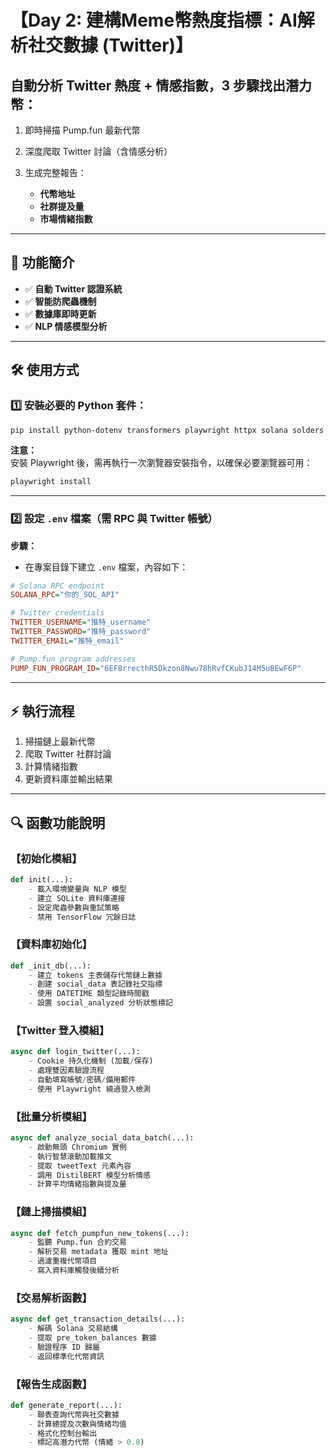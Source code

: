 # 【Day 2: 建構Meme幣熱度指標：AI解析社交數據 (Twitter)】

## 自動分析 Twitter 熱度 + 情感指數，3 步驟找出潛力幣：

1. 即時掃描 Pump.fun 最新代幣
2. 深度爬取 Twitter 討論（含情感分析）
3. 生成完整報告：

   - **代幣地址**
   - **社群提及量**
   - **市場情緒指數**

---

## 🔹 功能簡介

- ✅ **自動 Twitter 認證系統**
- ✅ **智能防爬蟲機制**
- ✅ **數據庫即時更新**
- ✅ **NLP 情感模型分析**

---

## 🛠️ 使用方式

### 1️⃣ 安裝必要的 Python 套件：
```sh
pip install python-dotenv transformers playwright httpx solana solders tensorflow
```
**注意：**  
安裝 Playwright 後，需再執行一次瀏覽器安裝指令，以確保必要瀏覽器可用：
```sh
playwright install
```

---

### 2️⃣ 設定 `.env` 檔案（需 RPC 與 Twitter 帳號）

**步驟：**  
- 在專案目錄下建立 `.env` 檔案，內容如下：

```ini
# Solana RPC endpoint
SOLANA_RPC="你的_SOL_API"

# Twitter credentials
TWITTER_USERNAME="推特_username"
TWITTER_PASSWORD="推特_password"
TWITTER_EMAIL="推特_email"

# Pump.fun program addresses
PUMP_FUN_PROGRAM_ID="6EF8rrecthR5Dkzon8Nwu78hRvfCKubJ14M5uBEwF6P"
```

---

## ⚡ 執行流程

1. 掃描鏈上最新代幣
2. 爬取 Twitter 社群討論
3. 計算情緒指數
4. 更新資料庫並輸出結果

---

## 🔍 函數功能說明

### 【初始化模組】
```python
def init(...):
    - 載入環境變量與 NLP 模型
    - 建立 SQLite 資料庫連接
    - 設定爬蟲參數與重試策略
    - 禁用 TensorFlow 冗餘日誌
```

### 【資料庫初始化】
```python
def _init_db(...):
    - 建立 tokens 主表儲存代幣鏈上數據
    - 創建 social_data 表記錄社交指標
    - 使用 DATETIME 類型記錄時間戳
    - 設置 social_analyzed 分析狀態標記
```

### 【Twitter 登入模組】
```python
async def login_twitter(...):
    - Cookie 持久化機制 (加載/保存)
    - 處理雙因素驗證流程
    - 自動填寫帳號/密碼/備用郵件
    - 使用 Playwright 繞過登入檢測
```

### 【批量分析模組】
```python
async def analyze_social_data_batch(...):
    - 啟動無頭 Chromium 實例
    - 執行智慧滾動加載推文
    - 提取 tweetText 元素內容
    - 調用 DistilBERT 模型分析情感
    - 計算平均情緒指數與提及量
```

### 【鏈上掃描模組】
```python
async def fetch_pumpfun_new_tokens(...):
    - 監聽 Pump.fun 合約交易
    - 解析交易 metadata 獲取 mint 地址
    - 過濾重複代幣項目
    - 寫入資料庫觸發後續分析
```

### 【交易解析函數】
```python
async def get_transaction_details(...):
    - 解碼 Solana 交易結構
    - 提取 pre_token_balances 數據
    - 驗證程序 ID 歸屬
    - 返回標準化代幣資訊
```

### 【報告生成函數】
```python
def generate_report(...):
    - 聯表查詢代幣與社交數據
    - 計算總提及次數與情緒均值
    - 格式化控制台輸出
    - 標記高潛力代幣 (情緒 > 0.8)
```
